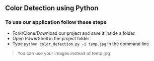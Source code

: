 ## Color Detection using Python
### To use our application follow these steps
- Fork/Clone/Download our project and save it inside a folder.
- Open PowerShell in the project folder
- Type ``` python color_detection.py -i temp.jpg ``` in the command line
> You can use your images instead of temp.jpg